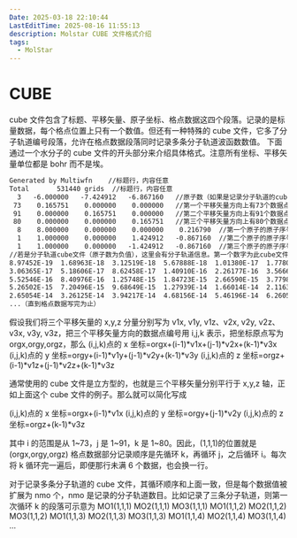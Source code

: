 ```yaml
---
Date: 2025-03-18 22:10:44
LastEditTime: 2025-08-16 11:55:13
description: Molstar CUBE 文件格式介绍
tags:
  - MolStar
---
```


# CUBE

cube 文件包含了标题、平移矢量、原子坐标、格点数据这四个段落。记录的是标量数据，每个格点位置上只有一个数值。但还有一种特殊的 cube 文件，它多了分子轨道编号段落，允许在格点数据段落同时记录多条分子轨道波函数数值。
下面通过一个水分子的 cube 文件的开头部分来介绍具体格式。注意所有坐标、平移矢量单位都是 bohr 而不是埃。

```txt
Generated by Multiwfn    //标题行，内容任意
Total       531440 grids  //标题行，内容任意
  3   -6.000000   -7.424912   -6.867160   //原子数（如果是记录分子轨道的cube文件则原子数为负值）；格点数据原点的X/Y/Z坐标
 73    0.165751    0.000000    0.000000   //第一个平移矢量方向上有73个数据点；平移矢量x,y,z分量
 91    0.000000    0.165751    0.000000   //第二个平移矢量方向上有91个数据点；同上
 80    0.000000    0.000000    0.165751   //第三个平移矢量方向上有80个数据点；同上
  8    8.000000    0.000000    0.000000    0.216790  //第一个原子的原子序号（氧）；原子核的有效电荷数（等于实际计算时原子的电子数）；X/Y/Z坐标。注意在使用赝势的时候由于一部分内核电子和核电荷的效果被赝势所代替，因此原子核的有效电荷数将小于原子序数
  1    1.000000    0.000000    1.424912   -0.867160  //第二个原子的原子序号（氢）；同上
  1    1.000000    0.000000   -1.424912   -0.867160  //第三个原子的原子序号（氢）；同上
//若是分子轨道cube文件（原子数为负值），这里会有分子轨道信息。第一个数字为此cube文件包含的分子轨道的数目，接下来是每个分子轨道的序号。比如此处有一行3 1 5 7就代表cube文件含3个分子轨道，分别是1、5、7号MO。分子轨道信息内容中每10个数字换一行
8.97452E-19  1.68963E-18  3.12519E-18  5.67888E-18  1.01380E-17  1.77805E-17   //每个格点位置上的数值，每六个换一行，1PE13.5格式，后同。
3.06365E-17  5.18606E-17  8.62458E-17  1.40910E-16  2.26177E-16  3.56662E-16
5.52546E-16  8.40976E-16  1.25748E-15  1.84723E-15  2.66590E-15  3.77982E-15
5.26502E-15  7.20496E-15  9.68649E-15  1.27939E-14  1.66014E-14  2.11635E-14
2.65054E-14  3.26125E-14  3.94217E-14  4.68156E-14  5.46196E-14  6.26051E-14
...（直到格点数据写完为止）
```

假设我们将三个平移矢量的 x,y,z 分量分别写为 v1x, v1y, v1z、v2x, v2y, v2z、v3x, v3y, v3z，把三个平移矢量方向的数据点编号用 i,j,k 表示，把坐标原点写为 orgx,orgy,orgz，那么
(i,j,k)点的 x 坐标=orgx+(i-1)*v1x+(j-1)*v2x+(k-1)*v3x
(i,j,k)点的 y 坐标=orgy+(i-1)*v1y+(j-1)*v2y+(k-1)*v3y
(i,j,k)点的 z 坐标=orgz+(i-1)*v1z+(j-1)*v2z+(k-1)\*v3z

通常使用的 cube 文件是立方型的，也就是三个平移矢量分别平行于 x,y,z 轴，正如上面这个 cube 文件的例子。那么就可以简化写成

(i,j,k)点的 x 坐标=orgx+(i-1)*v1x
(i,j,k)点的 y 坐标=orgy+(j-1)*v2y
(i,j,k)点的 z 坐标=orgz+(k-1)\*v3z

其中 i 的范围是从 1~73，j 是 1~91，k 是 1~80。因此，(1,1,1)的位置就是(orgx,orgy,orgz)
格点数据部分记录顺序是先循环 k，再循环 j，之后循环 i。每次将 k 循环完一遍后，即便那行未满 6 个数据，也会换一行。

对于记录多条分子轨道的 cube 文件，其循环顺序和上面一致，但是每个数据值被扩展为 nmo 个，nmo 是记录的分子轨道数目。比如记录了三条分子轨道，则第一次循环 k 的段落可示意为
MO1(1,1,1) MO2(1,1,1) MO3(1,1,1) MO1(1,1,2) MO2(1,1,2) MO3(1,1,2)
MO1(1,1,3) MO2(1,1,3) MO3(1,1,3) MO1(1,1,4) MO2(1,1,4) MO3(1,1,4)
...
